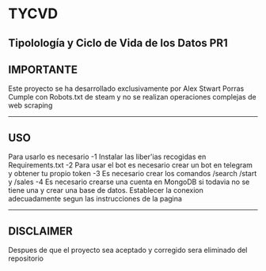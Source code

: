# TYCVD
Tipolología y Ciclo de Vida de los Datos PR1
------------------------
IMPORTANTE
------------------------
Este proyecto se ha desarrollado exclusivamente por Alex Stwart Porras
Cumple con Robots.txt de steam y no se realizan operaciones complejas de 
web scraping

----------------
USO
----------------

Para usarlo es necesario
-1 Instalar las liber'ias recogidas en Requirements.txt
-2 Para usar el bot es necesario crear un bot en telegram y obtener tu propio token
-3 Es necesario crear los comandos /search /start y /sales
-4 Es necesario crearse una cuenta en MongoDB si todavia no se tiene una y crear 
una base de datos. Establecer la conexion adecuadamente segun las instrucciones de la
pagina


--------------------
DISCLAIMER
-------------------

Despues de que el proyecto sea aceptado y corregido sera eliminado del repositorio

